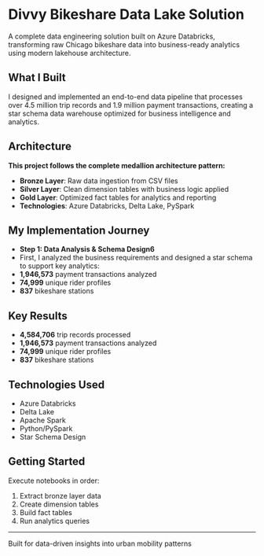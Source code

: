 # Divvy Bikeshare Data Lake Solution

A complete data engineering solution built on Azure Databricks, transforming raw Chicago bikeshare data into business-ready analytics using modern lakehouse architecture.

## What I Built

I designed and implemented an end-to-end data pipeline that processes over 4.5 million trip records and 1.9 million payment transactions, creating a star schema data warehouse optimized for business intelligence and analytics.

## Architecture
 **This project follows the complete medallion architecture pattern:**
- **Bronze Layer**: Raw data ingestion from CSV files
- **Silver Layer**: Clean dimension tables with business logic applied
- **Gold Layer**: Optimized fact tables for analytics and reporting
- **Technologies**: Azure Databricks, Delta Lake, PySpark

## My Implementation Journey

- **Step 1: Data Analysis & Schema Design6**
- First, I analyzed the business requirements and designed a star schema to support key analytics:
- **1,946,573** payment transactions analyzed
- **74,999** unique rider profiles
- **837** bikeshare stations

## Key Results

- **4,584,706** trip records processed
- **1,946,573** payment transactions analyzed
- **74,999** unique rider profiles
- **837** bikeshare stations

## Technologies Used

- Azure Databricks
- Delta Lake  
- Apache Spark
- Python/PySpark
- Star Schema Design

## Getting Started

Execute notebooks in order:
1. Extract bronze layer data
2. Create dimension tables
3. Build fact tables  
4. Run analytics queries

---

Built for data-driven insights into urban mobility patterns
